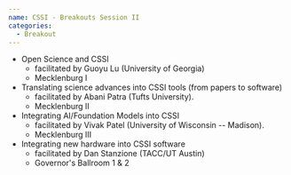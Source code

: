```yaml
---
name: CSSI - Breakouts Session II
categories:
  - Breakout
---
```


- Open Science and CSSI
  - facilitated by Guoyu Lu (University of Georgia)
  - Mecklenburg I
- Translating science advances into CSSI tools (from papers to software)
  - facilitated by Abani Patra (Tufts University).
  - Mecklenburg II
- Integrating AI/Foundation Models into CSSI
  - facilitated by Vivak Patel (University of Wisconsin -- Madison).
  - Mecklenburg III
- Integrating new hardware into CSSI software
  - facilitated by Dan Stanzione (TACC/UT Austin)
  - Governor's Ballroom 1 & 2